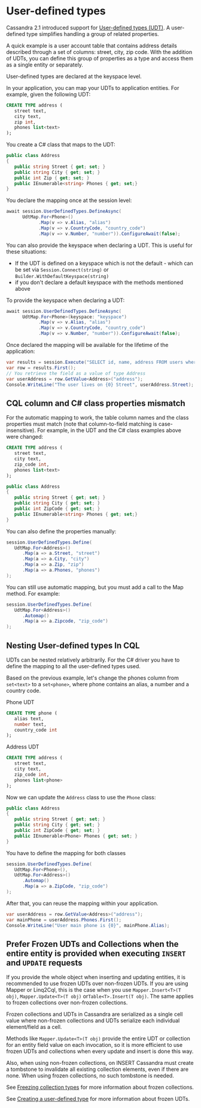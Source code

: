 # User-defined types

Cassandra 2.1 introduced support for [User-defined types (UDT)][cql-udt]. A user-defined type simplifies handling a group of
related properties.

A quick example is a user account table that contains address details described through a set of columns:
street, city, zip code. With the addition of UDTs, you can define this group of properties as a type and access
them as a single entity or separately.

User-defined types are declared at the keyspace level.

In your application, you can map your UDTs to application entities. For example, given the following UDT:

```sql
CREATE TYPE address (
   street text,
   city text,
   zip int,
   phones list<text>
);
```

You create a C# class that maps to the UDT:

```csharp
public class Address
{
   public string Street { get; set; }
   public string City { get; set; }
   public int Zip { get; set; }
   public IEnumerable<string> Phones { get; set;}
}
```

You declare the mapping once at the session level:

```csharp
await session.UserDefinedTypes.DefineAsync(
      UdtMap.For<Phone>()
            .Map(v => v.Alias, "alias")
            .Map(v => v.CountryCode, "country_code")
            .Map(v => v.Number, "number")).ConfigureAwait(false);
```

You can also provide the keyspace when declaring a UDT. This is useful for these situations:

- If the UDT is defined on a keyspace which is not the default - which can be set via `Session.Connect(string)` or `Builder.WithDefaultKeyspace(string)`
- if you don't declare a default keyspace with the methods mentioned above

To provide the keyspace when declaring a UDT:

```csharp
await session.UserDefinedTypes.DefineAsync(
      UdtMap.For<Phone>(keyspace: "keyspace")
            .Map(v => v.Alias, "alias")
            .Map(v => v.CountryCode, "country_code")
            .Map(v => v.Number, "number")).ConfigureAwait(false);
```

Once declared the mapping will be available for the lifetime of the application:

```csharp
var results = session.Execute("SELECT id, name, address FROM users where id = 756716f7-2e54-4715-9f00-91dcbea6cf50");
var row = results.First();
// You retrieve the field as a value of type Address
var userAddress = row.GetValue<Address>("address");
Console.WriteLine("The user lives on {0} Street", userAddress.Street);
```

## CQL column and C# class properties mismatch

For the automatic mapping to work, the table column names and the class properties must match (note that
column-to-field matching is case-insensitive). For example, in the UDT and the C# class examples above were changed:

```sql
CREATE TYPE address (
   street text,
   city text,
   zip_code int,
   phones list<text>
);
```

```csharp
public class Address
{
   public string Street { get; set; }
   public string City { get; set; }
   public int ZipCode { get; set; }
   public IEnumerable<string> Phones { get; set;}
}
```

You can also define the properties manually:

```csharp
session.UserDefinedTypes.Define(
   UdtMap.For<Address>()
      .Map(a => a.Street, "street")
      .Map(a => a.City, "city")
      .Map(a => a.Zip, "zip")
      .Map(a => a.Phones, "phones")
);
```

You can still use automatic mapping, but you must add a call to the Map method. For example:

```csharp
session.UserDefinedTypes.Define(
   UdtMap.For<Address>()
      .Automap()
      .Map(a => a.Zipcode, "zip_code")
);
```

## Nesting User-defined types In CQL

UDTs can be nested relatively arbitrarily. For the C# driver you have to define the mapping to all the user-defined
types used.

Based on the previous example, let's change the phones column from `set<text>` to a `set<phone>`, where phone
contains an alias, a number and a country code.

Phone UDT

```sql
CREATE TYPE phone (
   alias text,
   number text,
   country_code int
);
```

Address UDT

```sql
CREATE TYPE address (
   street text,
   city text,
   zip_code int,
   phones list<phone>
);
```

Now we can update the `Address` class to use the `Phone` class:

```csharp
public class Address
{
   public string Street { get; set; }
   public string City { get; set; }
   public int ZipCode { get; set; }
   public IEnumerable<Phone> Phones { get; set; }
}
```

You have to define the mapping for both classes

```csharp
session.UserDefinedTypes.Define(
   UdtMap.For<Phone>(),
   UdtMap.For<Address>()
      .Automap()
      .Map(a => a.ZipCode, "zip_code")
);
```

After that, you can reuse the mapping within your application.

```csharp
var userAddress = row.GetValue<Address>("address");
var mainPhone = userAddress.Phones.First();
Console.WriteLine("User main phone is {0}", mainPhone.Alias);
```

## Prefer Frozen UDTs and Collections when the entire entity is provided when executing `INSERT` and `UPDATE` requests

If you provide the whole object when inserting and updating entities, it is recommended to use frozen UDTs over non-frozen UDTs. If you are using Mapper or Linq2Cql, this is the case when you use `Mapper.Insert<T>(T obj)`, `Mapper.Update<T>(T obj)` or`Table<T>.Insert(T obj)`. The same applies to frozen collections over non-frozen collections.

Frozen collections and UDTs in Cassandra are serialized as a single cell value where non-frozen collections and UDTs serialize each individual element/field as a cell.

Methods like `Mapper.Update<T>(T obj)` provide the entire UDT or collection for an entity field value on each invocation, so it is more efficient to use frozen UDTs and collections when every update and insert is done this way.

Also, when using non-frozen collections, on INSERT Cassandra must create a tombstone to invalidate all existing collection elements, even if there are none. When using frozen collections, no such tombstone is needed.

See [Freezing collection types] for more information about frozen collections.

See [Creating a user-defined type] for more information about frozen UDTs.

[Creating a user-defined type]: https://docs.datastax.com/en/dse/6.7/cql/cql/cql_using/useCreateUDT.html

[Freezing collection types]: https://docs.datastax.com/en/dse/6.7/cql/cql/cql_using/refCollectionType.html

[cql-udt]: https://docs.datastax.com/en/cql/3.3/cql/cql_reference/cqlRefUDType.html